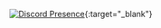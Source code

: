 <!-- ### Hi there 👋 -->
[![Discord Presence](https://lanyard.cnrad.dev/api/277361757310287872?idleMessage=Well+looks+like+i+dont+listen+Spotify+rn!+And+my+game+status+is+private.&hideDiscrim=true)](https://hasankayra04.com){:target="_blank"}
<!--
**hasankayra04/hasankayra04** is a ✨ _special_ ✨ repository because its `README.md` (this file) appears on your GitHub profile.

Here are some ideas to get you started:

- 🔭 I’m currently working on ...
- 🌱 I’m currently learning ...
- 👯 I’m looking to collaborate on ...
- 🤔 I’m looking for help with ...
- 💬 Ask me about ...
- 📫 How to reach me: ...
- 😄 Pronouns: ...
- ⚡ Fun fact: ...
-->
